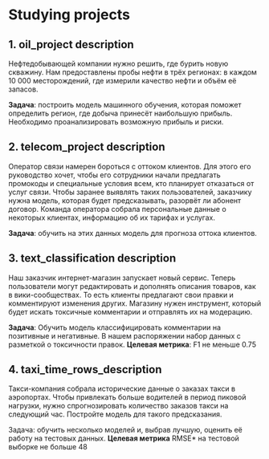 # Studying projects
## 1. oil_project description
Нефтедобывающей компании нужно решить, где бурить новую скважину. Нам предоставлены пробы нефти в трёх регионах: в каждом 10 000 месторождений, где измерили качество нефти и объём её запасов.

**Задача**: построить модель машинного обучения, которая поможет определить регион, где добыча принесёт наибольшую прибыль. Необходимо проанализировать возможную прибыль и риски.
## 2. telecom_project description
Оператор связи намерен бороться с оттоком клиентов. Для этого его руководство хочет, чтобы его сотрудники начали предлагать промокоды и специальные условия всем, кто планирует отказаться от услуг связи. Чтобы заранее выявлять таких пользователей, заказчику нужна модель, которая будет предсказывать, разорвёт ли абонент договор. Команда оператора собрала персональные данные о некоторых клиентах, информацию об их тарифах и услугах.

**Задача**: обучить на этих данных модель для прогноза оттока клиентов.
## 3. text_classification description
Наш заказчик интернет-магазин запускает новый сервис. Теперь пользователи могут редактировать и дополнять описания товаров, как в вики-сообществах. То есть клиенты предлагают свои правки и комментируют изменения других. Магазину нужен инструмент, который будет искать токсичные комментарии и отправлять их на модерацию.

**Задача**: Обучить модель классифицировать комментарии на позитивные и негативные. В нашем распоряжении набор данных с разметкой о токсичности правок.
**Целевая метрика**: F1 не меньше 0.75

## 4. taxi_time_rows_description

Такси-компания собрала исторические данные о заказах такси в аэропортах. Чтобы привлекать больше водителей в период пиковой нагрузки, нужно спрогнозировать количество заказов такси на следующий час. Постройте модель для такого предсказания.

Задача: обучить несколько моделей и, выбрав лучшую, оценить её работу на тестовых данных.
**Целевая метрика** RMSE* на тестовой выборке не больше 48


